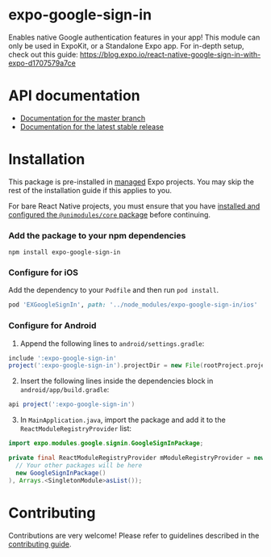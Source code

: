 # expo-google-sign-in

Enables native Google authentication features in your app! This module can only be used in ExpoKit, or a Standalone Expo app. For in-depth setup, check out this guide: https://blog.expo.io/react-native-google-sign-in-with-expo-d1707579a7ce

# API documentation

- [Documentation for the master branch](https://github.com/expo/expo/blob/master/docs/pages/versions/unversioned/sdk/google-sign-in.md)
- [Documentation for the latest stable release](https://docs.expo.io/versions/latest/sdk/google-sign-in/)

# Installation

This package is pre-installed in [managed](https://docs.expo.io/versions/latest/introduction/managed-vs-bare/) Expo projects. You may skip the rest of the installation guide if this applies to you.

For bare React Native projects, you must ensure that you have [installed and configured the `@unimodules/core` package](https://github.com/unimodules/core) before continuing.

### Add the package to your npm dependencies

```
npm install expo-google-sign-in
```

### Configure for iOS

Add the dependency to your `Podfile` and then run `pod install`.

```ruby
pod 'EXGoogleSignIn', path: '../node_modules/expo-google-sign-in/ios'
```

### Configure for Android

1. Append the following lines to `android/settings.gradle`:

```gradle
include ':expo-google-sign-in'
project(':expo-google-sign-in').projectDir = new File(rootProject.projectDir, '../node_modules/expo-google-sign-in/android')
```

2. Insert the following lines inside the dependencies block in `android/app/build.gradle`:
```gradle
api project(':expo-google-sign-in')
```

3. In `MainApplication.java`, import the package and add it to the `ReactModuleRegistryProvider` list:
```java
import expo.modules.google.signin.GoogleSignInPackage;
```
```java
private final ReactModuleRegistryProvider mModuleRegistryProvider = new ReactModuleRegistryProvider(Arrays.<Package>asList(
  // Your other packages will be here
  new GoogleSignInPackage()
), Arrays.<SingletonModule>asList());
```

# Contributing

Contributions are very welcome! Please refer to guidelines described in the [contributing guide]( https://github.com/expo/expo#contributing).
